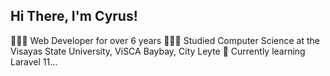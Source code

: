 ## Hi There, I'm Cyrus!

👩🏻‍💻 Web Developer for over 6 years
👩🏻‍🎓 Studied Computer Science at the Visayas State University, ViSCA Baybay, City Leyte
💭 Currently learning Laravel 11...